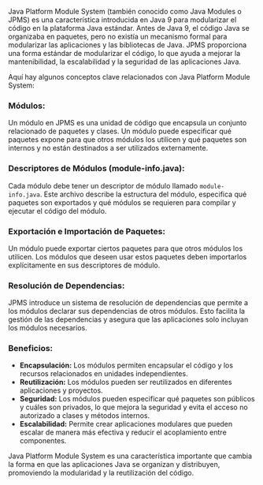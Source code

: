 Java Platform Module System (también conocido como Java Modules o JPMS) es una característica introducida en Java 9 para modularizar el código en la plataforma Java estándar. Antes de Java 9, el código Java se organizaba en paquetes, pero no existía un mecanismo formal para modularizar las aplicaciones y las bibliotecas de Java. JPMS proporciona una forma estándar de modularizar el código, lo que ayuda a mejorar la mantenibilidad, la escalabilidad y la seguridad de las aplicaciones Java.

Aquí hay algunos conceptos clave relacionados con Java Platform Module System:

### **Módulos:**
Un módulo en JPMS es una unidad de código que encapsula un conjunto relacionado de paquetes y clases. Un módulo puede especificar qué paquetes expone para que otros módulos los utilicen y qué paquetes son internos y no están destinados a ser utilizados externamente.

### **Descriptores de Módulos (module-info.java):**
Cada módulo debe tener un descriptor de módulo llamado `module-info.java`. Este archivo describe la estructura del módulo, especifica qué paquetes son exportados y qué módulos se requieren para compilar y ejecutar el código del módulo.

### **Exportación e Importación de Paquetes:**
Un módulo puede exportar ciertos paquetes para que otros módulos los utilicen. Los módulos que deseen usar estos paquetes deben importarlos explícitamente en sus descriptores de módulo.

### **Resolución de Dependencias:**
JPMS introduce un sistema de resolución de dependencias que permite a los módulos declarar sus dependencias de otros módulos. Esto facilita la gestión de las dependencias y asegura que las aplicaciones solo incluyan los módulos necesarios.

### **Beneficios:**
- **Encapsulación:** Los módulos permiten encapsular el código y los recursos relacionados en unidades independientes.
- **Reutilización:** Los módulos pueden ser reutilizados en diferentes aplicaciones y proyectos.
- **Seguridad:** Los módulos pueden especificar qué paquetes son públicos y cuáles son privados, lo que mejora la seguridad y evita el acceso no autorizado a clases y métodos internos.
- **Escalabilidad:** Permite crear aplicaciones modulares que pueden escalar de manera más efectiva y reducir el acoplamiento entre componentes.

Java Platform Module System es una característica importante que cambia la forma en que las aplicaciones Java se organizan y distribuyen, promoviendo la modularidad y la reutilización del código.